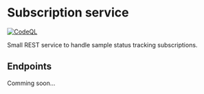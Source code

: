 # Subscription service
[![CodeQL](https://github.com/qbicsoftware/subscription-service/actions/workflows/codeql-analysis.yml/badge.svg?branch=main)](https://github.com/qbicsoftware/subscription-service/actions/workflows/codeql-analysis.yml)

Small REST service to handle sample status tracking subscriptions.

## Endpoints

Comming soon...
